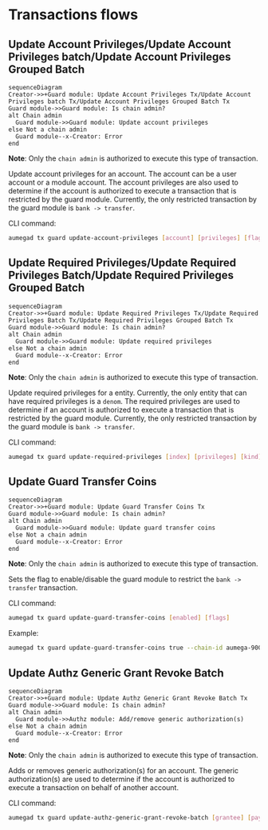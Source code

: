 <!-- order: 4 -->

# Transactions flows

## Update Account Privileges/Update Account Privileges batch/Update Account Privileges Grouped Batch

```mermaid
sequenceDiagram
Creator->>+Guard module: Update Account Privileges Tx/Update Account Privileges batch Tx/Update Account Privileges Grouped Batch Tx
Guard module->>Guard module: Is chain admin?
alt Chain admin
  Guard module->>Guard module: Update account privileges
else Not a chain admin
  Guard module--x-Creator: Error
end
```

**Note**: Only the `chain admin` is authorized to execute this type of transaction.

Update account privileges for an account. The account can be a user account or a module account. The account privileges are also used to determine if the account is authorized to execute a transaction that is restricted by the guard module. Currently, the only restricted transaction by the guard module is `bank -> transfer`.

CLI command:

```bash
aumegad tx guard update-account-privileges [account] [privileges] [flags]
```

## Update Required Privileges/Update Required Privileges Batch/Update Required Privileges Grouped Batch

```mermaid
sequenceDiagram
Creator->>+Guard module: Update Required Privileges Tx/Update Required Privileges Batch Tx/Update Required Privileges Grouped Batch Tx
Guard module->>Guard module: Is chain admin?
alt Chain admin
  Guard module->>Guard module: Update required privileges
else Not a chain admin
  Guard module--x-Creator: Error
end
```

**Note**: Only the `chain admin` is authorized to execute this type of transaction.

Update required privileges for a entity. Currently, the only entity that can have required privileges is a `denom`. The required privileges are used to determine if an account is authorized to execute a transaction that is restricted by the guard module. Currently, the only restricted transaction by the guard module is `bank -> transfer`.

CLI command:

```bash
aumegad tx guard update-required-privileges [index] [privileges] [kind] [flags]
```

## Update Guard Transfer Coins

```mermaid
sequenceDiagram
Creator->>+Guard module: Update Guard Transfer Coins Tx
Guard module->>Guard module: Is chain admin?
alt Chain admin
  Guard module->>Guard module: Update guard transfer coins
else Not a chain admin
  Guard module--x-Creator: Error
end
```

**Note**: Only the `chain admin` is authorized to execute this type of transaction.

Sets the flag to enable/disable the guard module to restrict the `bank -> transfer` transaction.

CLI command:

```bash
aumegad tx guard update-guard-transfer-coins [enabled] [flags]
```

Example:

```bash
aumegad tx guard update-guard-transfer-coins true --chain-id aumega-9001 --from admin --keyring-backend test --gas auto --gas-adjustment 2 --gas-prices 0.0002uaum --home $HOME/.aumega
```

## Update Authz Generic Grant Revoke Batch

```mermaid
sequenceDiagram
Creator->>+Guard module: Update Authz Generic Grant Revoke Batch Tx
Guard module->>Guard module: Is chain admin?
alt Chain admin
  Guard module->>Authz module: Add/remove generic authorization(s)
else Not a chain admin
  Guard module--x-Creator: Error
end
```

**Note**: Only the `chain admin` is authorized to execute this type of transaction.

Adds or removes generic authorization(s) for an account. The generic authorization(s) are used to determine if the account is authorized to execute a transaction on behalf of another account.

CLI command:

```bash
aumegad tx guard update-authz-generic-grant-revoke-batch [grantee] [payload-json] [flags]
```
